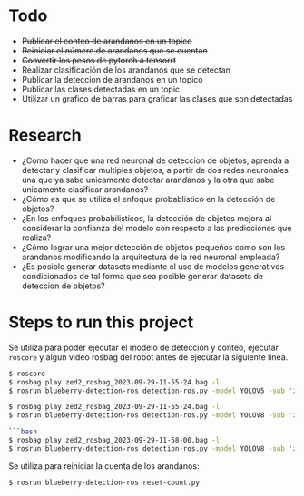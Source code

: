# Todo
* ~~Publicar el conteo de arandanos en un topico~~
* ~~Reiniciar el número de arandanos que se cuentan~~
* ~~Convertir los pesos de pytorch a tensorrt~~
* Realizar clasificación de los arandanos que se detectan
* Publicar la deteccion de arandanos en un topico
* Publicar las clases detectadas en un topic
* Utilizar un grafico de barras para graficar las clases que son detectadas

# Research
* ¿Como hacer que una red neuronal de deteccion de objetos, aprenda a detectar y clasificar multiples objetos, a partir de dos redes neuronales una que ya sabe unicamente detectar arandanos y la otra que sabe unicamente clasificar arandanos?
* ¿Cómo es que se utiliza el enfoque probablistico en la detección de objetos?
* ¿En los enfoques probabilisticos, la detección de objetos mejora al considerar la confianza del modelo con respecto a las predicciones que realiza?
* ¿Cómo lograr una mejor detección de objetos pequeños como son los arandanos modificando la arquitectura de la red neuronal empleada?
* ¿Es posible generar datasets mediante el uso de modelos generativos condicionados de tal forma que sea posible generar datasets de deteccion de objetos?

# Steps to run this project

Se utiliza para poder ejecutar el modelo de detección y conteo, ejecutar `roscore` y algun video rosbag del robot antes de ejecutar la siguiente linea.

```bash
$ roscore
$ rosbag play zed2_rosbag_2023-09-29-11-55-24.bag -l
$ rosrun blueberry-detection-ros detection-ros.py -model YOLOV5 -sub 'zed2/zed_node/right/image_rect_color/compressed' -show True -track False
```

```bash
$ rosbag play zed2_rosbag_2023-09-29-11-55-24.bag -l
$ rosrun blueberry-detection-ros detection-ros.py -model YOLOV8 -sub 'zed2/zed_node/right/image_rect_color/compressed' -show True -track True -count_mode vertical

```bash
$ rosbag play zed2_rosbag_2023-09-29-11-58-00.bag -l
$ rosrun blueberry-detection-ros detection-ros.py -model YOLOV8 -sub 'zed2/zed_node/right/image_rect_color/compressed' -show True -track True -count_mode horizontal
```

Se utiliza para reiniciar la cuenta de los arandanos:
```bash
$ rosrun blueberry-detection-ros reset-count.py
```
